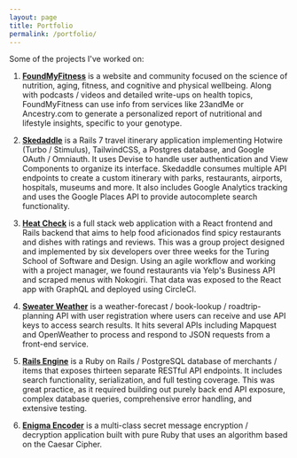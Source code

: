 ```yaml
---
layout: page
title: Portfolio
permalink: /portfolio/
---
```


Some of the projects I've worked on:

1. **[FoundMyFitness](https://www.foundmyfitness.com/)** is a website and community focused on the science of nutrition, aging, fitness, and cognitive and physical wellbeing. Along with podcasts / videos and detailed write-ups on health topics, FoundMyFitness can use info from services like 23andMe or Ancestry.com to generate a personalized report of nutritional and lifestyle insights, specific to your genotype.

2. **[Skedaddle](https://github.com/easachs/skedaddle)** is a Rails 7 travel itinerary application implementing Hotwire (Turbo / Stimulus), TailwindCSS, a Postgres database, and Google OAuth / Omniauth. It uses Devise to handle user authentication and View Components to organize its interface. Skedaddle consumes multiple API endpoints to create a custom itinerary with parks, restaurants, airports, hospitals, museums and more. It also includes Google Analytics tracking and uses the Google Places API to provide autocomplete search functionality.

3. **[Heat Check](https://github.com/HeatChecc/Heat-Check-BE)** is a full stack web application with a React frontend and Rails backend that aims to help food aficionados find spicy restaurants and dishes with ratings and reviews. This was a group project designed and implemented by six developers over three weeks for the Turing School of Software and Design. Using an agile workflow and working with a project manager, we found restaurants via Yelp's Business API and scraped menus with Nokogiri. That data was exposed to the React app with GraphQL and deployed using CircleCI.

4. **[Sweater Weather](https://github.com/easachs/sweater-weather)** is a weather-forecast / book-lookup / roadtrip-planning API with user registration where users can receive and use API keys to access search results. It hits several APIs including Mapquest and OpenWeather to process and respond to JSON requests from a front-end service.

5. **[Rails Engine](https://github.com/easachs/rails-engine)** is a Ruby on Rails / PostgreSQL database of merchants / items that exposes thirteen separate RESTful API endpoints. It includes search functionality, serialization, and full testing coverage. This was great practice, as it required building out purely back end API exposure, complex database queries, comprehensive error handling, and extensive testing.

6. **[Enigma Encoder](https://github.com/easachs/enigma)** is a multi-class secret message encryption / decryption application built with pure Ruby that uses an algorithm based on the Caesar Cipher.

